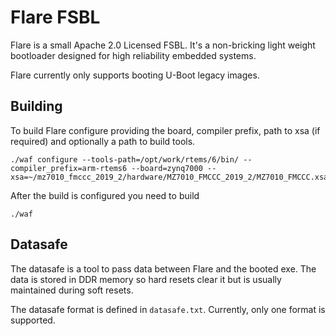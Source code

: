 # Flare FSBL

Flare is a small Apache 2.0 Licensed FSBL. It's a non-bricking light
weight bootloader designed for high reliability embedded systems.

Flare currently only supports booting U-Boot legacy images.

## Building

To build Flare configure providing the board, compiler prefix,
path to xsa (if required) and optionally a path to build tools.

```
./waf configure --tools-path=/opt/work/rtems/6/bin/ --compiler_prefix=arm-rtems6 --board=zynq7000 --xsa=~/mz7010_fmccc_2019_2/hardware/MZ7010_FMCCC_2019_2/MZ7010_FMCCC.xsa
```

After the build is configured you need to build
```
./waf
```

## Datasafe

The datasafe is a tool to pass data between Flare and the booted exe. The data is
stored in DDR memory so hard resets clear it but is usually maintained during soft
resets. 

The datasafe format is defined in `datasafe.txt`. Currently, only one format is
supported.
